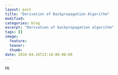 ```yaml
---
layout: post
title: "Derivation of Backpropagation Algorithm"
modified:
categories: blog
excerpt: "Derivation of backpropagation algorithm"
tags: []
image:
  feature:
  teaser:
  thumb:
date: 2016-04-26T22:18:00-08:00
---
```


Hi
